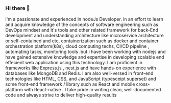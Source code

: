 ### Hi there 👋

<!--
**amirotheyn/amirotheyn** is a ✨ _special_ ✨ repository because its `README.md` (this file) appears on your GitHub profile.

Here are some ideas to get you started:

- 🔭 I’m currently working on ...
- 🌱 I’m currently learning ...
- 👯 I’m looking to collaborate on ...
- 🤔 I’m looking for help with ...
- 💬 Ask me about ...
- 📫 How to reach me: ...
- 😄 Pronouns: ...
- ⚡ Fun fact: ...
-->
i'm a passionate and experienced in nodeJs Developer. in an effort to learn and acquire knowledge of the concepts of software engineering such as DevOps mindset and it's tools and other related framework for back-End development and understanding architecture like microservice architecture or self-contained and etc, containerization such as docker and container orchestration platform(k8s), cloud computing techs, CI/CD pipeline , automating tasks, monitoring tools .but i have been working with nodejs and have gained extensive knowledge and expertise in developing scalable end effecient web application using this technology. I am proficient in frameworks like Express.js , nest.js and have hands-on experience with databases like MongoDB and Redis. I am also well-versed in front-end technologies like HTML, CSS, and JavaScript (typesceipt superset) and some front-end framework / library such as React and mobile cross-platform with React-native . I take pride in writing clean, well-documented code and always strive to deliver high-quality results
